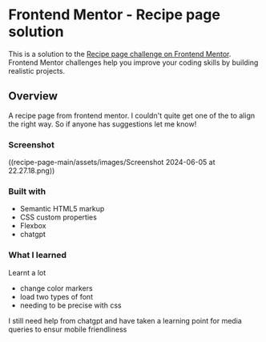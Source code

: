 # Frontend Mentor - Recipe page solution

This is a solution to the [Recipe page challenge on Frontend Mentor](https://www.frontendmentor.io/challenges/recipe-page-KiTsR8QQKm). Frontend Mentor challenges help you improve your coding skills by building realistic projects. 


## Overview

A recipe page from frontend mentor. I couldn't quite get one of the <td> to align the right way. So if anyone has suggestions let me know!

### Screenshot

((recipe-page-main/assets/images/Screenshot 2024-06-05 at 22.27.18.png))


### Built with

- Semantic HTML5 markup
- CSS custom properties
- Flexbox
- chatgpt

### What I learned

Learnt a lot 
- change color markers
- load two types of font
- needing to be precise with css

I still need help from chatgpt and have taken a learning point for media queries to ensur mobile friendliness